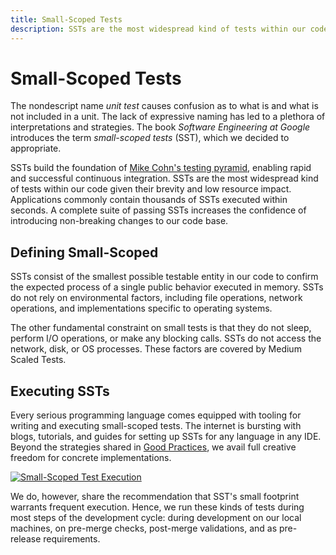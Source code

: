 ```yaml
---
title: Small-Scoped Tests
description: SSTs are the most widespread kind of tests within our code given their brevity and low resource impact. Applications commonly contain thousands of SSTs executed within seconds.
---
```


# Small-Scoped Tests

The nondescript name *unit test* causes confusion as to what is and what is not included in a unit. The lack of expressive naming has led to a plethora of interpretations and strategies. The book *Software Engineering at Google* introduces the term *small-scoped tests* (SST), which we decided to appropriate.

SSTs build the foundation of [Mike Cohn's testing pyramid](../#the-testing-pyramid), enabling rapid and successful continuous integration. SSTs are the most widespread kind of tests within our code given their brevity and low resource impact. Applications commonly contain thousands of SSTs executed within seconds. A complete suite of passing SSTs increases the confidence of introducing non-breaking changes to our code base.

## Defining Small-Scoped

SSTs consist of the smallest possible testable entity in our code to confirm the expected process of a single public behavior executed in memory. SSTs do not rely on environmental factors, including file operations, network operations, and implementations specific to operating systems.

The other fundamental constraint on small tests is that they do not sleep, perform I/O operations, or make any blocking calls. SSTs do not access the network, disk, or OS processes. These factors are covered by Medium Scaled Tests.

## Executing SSTs

Every serious programming language comes equipped with tooling for writing and executing small-scoped tests. The internet is bursting with blogs, tutorials, and guides for setting up SSTs for any language in any IDE. Beyond the strategies shared in [Good Practices](./good-practices.md), we avail full creative freedom for concrete implementations.

[![Small-Scoped Test Execution](../../../assets/images/book/collaborating-within-a-codebase/testing/sst-execution.webp)](../../../assets/images/book/collaborating-within-a-codebase/testing/sst-execution.png)

We do, however, share the recommendation that SST's small footprint warrants frequent execution. Hence, we run these kinds of tests during most steps of the development cycle: during development on our local machines, on pre-merge checks, post-merge validations, and as pre-release requirements.
